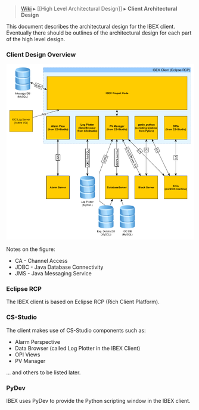 > [Wiki](Home) ▸ [[High Level Architectural Design]] ▸ **Client Architectural Design**

This document describes the architectural design for the IBEX client. Eventually there should be outlines of the architectural design for each part of the high level design.

### Client Design Overview

![Client Architecture](architectural_design/images/Client-Architectural-Design/client_architecture.png)
    
Notes on the figure:

* CA - Channel Access
* JDBC - Java Database Connectivity
* JMS - Java Messaging Service

### Eclipse RCP

The IBEX client is based on Eclipse RCP (Rich Client Platform).

### CS-Studio

The client makes use of CS-Studio components such as:

* Alarm Perspective
* Data Browser (called Log Plotter in the IBEX Client)
* OPI Views
* PV Manager

... and others to be listed later.

### PyDev

IBEX uses PyDev to provide the Python scripting window in the IBEX client.
